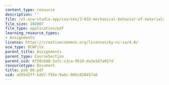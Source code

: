 ```yaml
---
content_type: resource
description: ''
file: /ol-ocw-studio-app/courses/3-032-mechanical-behavior-of-materials-fall-2007/a505d2ff5dd7f55e9a6c085c028457a6_ps6_06.pdf
file_size: 102007
file_type: application/pdf
learning_resource_types:
- Assignments
license: https://creativecommons.org/licenses/by-nc-sa/4.0/
ocw_type: OCWFile
parent_title: Assignments
parent_type: CourseSection
parent_uid: 6f50cb68-3afc-c3ca-9510-da3e16fa057d
resourcetype: Document
title: ps6_06.pdf
uid: a505d2ff-5dd7-f55e-9a6c-085c028457a6
---
```

